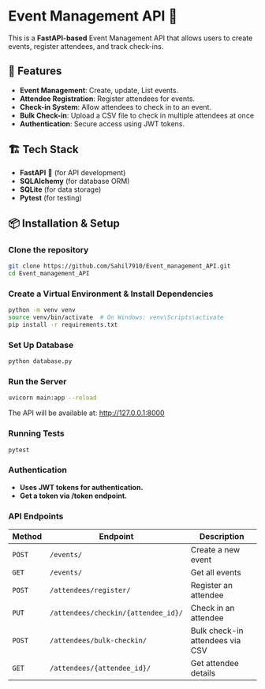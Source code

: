 # Event Management API 🎉

This is a **FastAPI-based** Event Management API that allows users to create events, register attendees, and track check-ins.

## 🚀 Features
- **Event Management**: Create, update, List events.
- **Attendee Registration**: Register attendees for events.
- **Check-in System**: Allow attendees to check in to an event.
- **Bulk Check-in**: Upload a CSV file to check in multiple attendees at once
- **Authentication**: Secure access using JWT tokens.

## 🏗️ Tech Stack
- **FastAPI** 🚀 (for API development)
- **SQLAlchemy** (for database ORM)
- **SQLite** (for data storage)
- **Pytest** (for testing)


## 📦 Installation & Setup

###  Clone the repository
```sh
git clone https://github.com/Sahil7910/Event_management_API.git
cd Event_management_API
```

### Create a Virtual Environment & Install Dependencies
```sh
python -m venv venv
source venv/bin/activate  # On Windows: venv\Scripts\activate
pip install -r requirements.txt

```

###  Set Up Database
```sh
python database.py
```

###  Run the Server
```sh
uvicorn main:app --reload
```
The API will be available at: http://127.0.0.1:8000

### Running Tests
```sh
pytest
```

### Authentication
- **Uses JWT tokens for authentication.**
- **Get a token via /token endpoint.**

### API Endpoints


| Method  | Endpoint                               | Description                          |
|---------|----------------------------------------|--------------------------------------|
| `POST`  | `/events/`                             | Create a new event                   |
| `GET`   | `/events/`                             | Get all events                       |
| `POST`  | `/attendees/register/`                | Register an attendee                 |
| `PUT`   | `/attendees/checkin/{attendee_id}/`   | Check in an attendee                 |
| `POST`  | `/attendees/bulk-checkin/`            | Bulk check-in attendees via CSV      |
| `GET`   | `/attendees/{attendee_id}/`           | Get attendee details                 |





 
